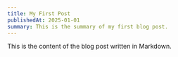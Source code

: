 ```yaml
---
title: My First Post
publishedAt: 2025-01-01
summary: This is the summary of my first blog post.
---
```


This is the content of the blog post written in Markdown.
